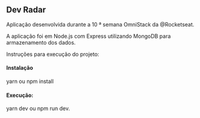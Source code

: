## Dev Radar

Aplicação desenvolvida durante a 10 ª semana OmniStack da @Rocketseat.

A aplicação foi em Node.js com Express utilizando MongoDB para armazenamento dos dados.

Instruções para execução do projeto:

#### Instalação

yarn ou npm install

#### Execução:

yarn dev ou npm run dev.
